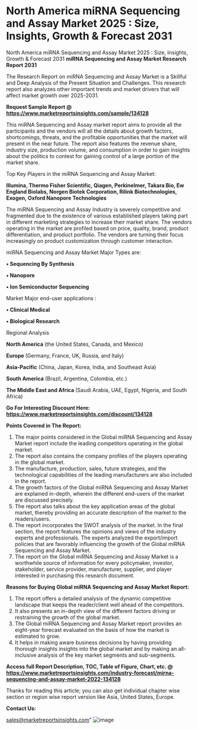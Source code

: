 # North America miRNA Sequencing and Assay Market 2025 : Size, Insights, Growth & Forecast 2031
North America miRNA Sequencing and Assay Market 2025 : Size, Insights, Growth & Forecast 2031
<strong>miRNA Sequencing and Assay Market Research Report 2031</strong>

The Research Report on miRNA Sequencing and Assay Market is a Skillful and Deep Analysis of the Present Situation and Challenges. This research report also analyzes other important trends and market drivers that will affect market growth over 2025-2031.

<strong>Request Sample Report @ <a href=https://www.marketreportsinsights.com/sample/134128>https://www.marketreportsinsights.com/sample/134128</a></strong>

This miRNA Sequencing and Assay market report aims to provide all the participants and the vendors will all the details about growth factors, shortcomings, threats, and the profitable opportunities that the market will present in the near future. The report also features the revenue share, industry size, production volume, and consumption in order to gain insights about the politics to contest for gaining control of a large portion of the market share.

Top Key Players in the miRNA Sequencing and Assay Market:

<strong>Illumina, Thermo Fisher Scientific, Qiagen, Perkinelmer, Takara Bio, Ew England Biolabs, Norgen Biotek Corporation, Rilink Biotechnologies, Exogen, Oxford Nanopore Technologies</strong>

The miRNA Sequencing and Assay Industry is severely competitive and fragmented due to the existence of various established players taking part in different marketing strategies to increase their market share. The vendors operating in the market are profiled based on price, quality, brand, product differentiation, and product portfolio. The vendors are turning their focus increasingly on product customization through customer interaction.

miRNA Sequencing and Assay Market Major Types are:

<strong>• Sequencing By Synthesis

• Nanopore

• Ion Semiconductor Sequencing</strong>

Market Major end-user applications :

<strong>• Clinical Medical

• Biological Research</strong>

Regional Analysis

</u><strong><b>North America</b></strong> (the United States, Canada, and Mexico)

<strong><b>Europe </b></strong>(Germany, France, UK, Russia, and Italy)

<strong><b>Asia-Pacific</b></strong> (China, Japan, Korea, India, and Southeast Asia)

<strong><b>South America</b></strong> (Brazil, Argentina, Colombia, etc.)

<strong><b>The Middle East and Africa</b></strong> (Saudi Arabia, UAE, Egypt, Nigeria, and South Africa)

<strong>Go For Interesting Discount Here: <a href=https://www.marketreportsinsights.com/discount/134128>https://www.marketreportsinsights.com/discount/134128</a></strong>

<strong>Points Covered in The Report:</strong>
<ol>
  <li>The major points considered in the Global miRNA Sequencing and Assay Market report include the leading competitors operating in the global market.</li>
  <li>The report also contains the company profiles of the players operating in the global market.</li>
  <li>The manufacture, production, sales, future strategies, and the technological capabilities of the leading manufacturers are also included in the report.</li>
  <li>The growth factors of the Global miRNA Sequencing and Assay Market are explained in-depth, wherein the different end-users of the market are discussed precisely.</li>
  <li>The report also talks about the key application areas of the global market, thereby providing an accurate description of the market to the readers/users.</li>
  <li>The report incorporates the SWOT analysis of the market. In the final section, the report features the opinions and views of the industry experts and professionals. The experts analyzed the export/import policies that are favorably influencing the growth of the Global miRNA Sequencing and Assay Market.</li>
  <li>The report on the Global miRNA Sequencing and Assay Market is a worthwhile source of information for every policymaker, investor, stakeholder, service provider, manufacturer, supplier, and player interested in purchasing this research document.</li>
</ol>
<strong>Reasons for Buying Global miRNA Sequencing and Assay Market Report:</strong>

<ol>
  <li>The report offers a detailed analysis of the dynamic competitive landscape that keeps the reader/client well ahead of the competitors.</li>
  <li>It also presents an in-depth view of the different factors driving or restraining the growth of the global market.</li>
  <li>The Global miRNA Sequencing and Assay Market report provides an eight-year forecast evaluated on the basis of how the market is estimated to grow.</li>
  <li>It helps in making aware business decisions by having providing thorough insights insights into the global market and by making an all-inclusive analysis of the key market segments and sub-segments.</li>
</ol>
<strong>Access full Report Description, TOC, Table of Figure, Chart, etc. @ <a href=https://www.marketreportsinsights.com/industry-forecast/mirna-sequencing-and-assay-market-2022-134128>https://www.marketreportsinsights.com/industry-forecast/mirna-sequencing-and-assay-market-2022-134128</a></strong>


Thanks for reading this article; you can also get individual chapter wise section or region wise report version like Asia, United States, Europe.

<strong>Contact Us:</strong>

sales@marketreportsinsights.com"
![image](https://github.com/user-attachments/assets/712f0f32-9fd5-4349-baee-fbe2549669cf)
